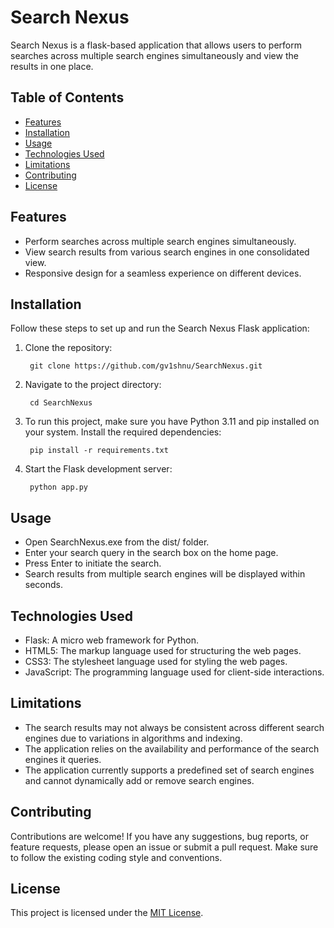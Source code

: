# Search Nexus

Search Nexus is a flask-based application that allows users to perform searches across multiple search engines simultaneously and view the results in one place.

## Table of Contents
- [Features](#features)
- [Installation](#installation)
- [Usage](#usage)
- [Technologies Used](#technologies-used)
- [Limitations](#limitations)
- [Contributing](#contributing)
- [License](#license)

## Features

- Perform searches across multiple search engines simultaneously.
- View search results from various search engines in one consolidated view.
- Responsive design for a seamless experience on different devices.

## Installation

Follow these steps to set up and run the Search Nexus Flask application:

1. Clone the repository:
	
   		git clone https://github.com/gv1shnu/SearchNexus.git


2. Navigate to the project directory:
	
   		cd SearchNexus


3. To run this project, make sure you have Python 3.11 and pip installed on your system. Install the required dependencies:
	
		pip install -r requirements.txt


4. Start the Flask development server:

		python app.py

## Usage

- Open SearchNexus.exe from the dist/ folder.
- Enter your search query in the search box on the home page.
- Press Enter to initiate the search.
- Search results from multiple search engines will be displayed within seconds.

## Technologies Used

- Flask: A micro web framework for Python.
- HTML5: The markup language used for structuring the web pages.
- CSS3: The stylesheet language used for styling the web pages.
- JavaScript: The programming language used for client-side interactions.

## Limitations

- The search results may not always be consistent across different search engines due to variations in algorithms and indexing.
- The application relies on the availability and performance of the search engines it queries.
- The application currently supports a predefined set of search engines and cannot dynamically add or remove search engines.

## Contributing

Contributions are welcome! If you have any suggestions, bug reports, or feature requests, please open an issue or submit a pull request. Make sure to follow the existing coding style and conventions.

## License

This project is licensed under the [MIT License](LICENSE).
